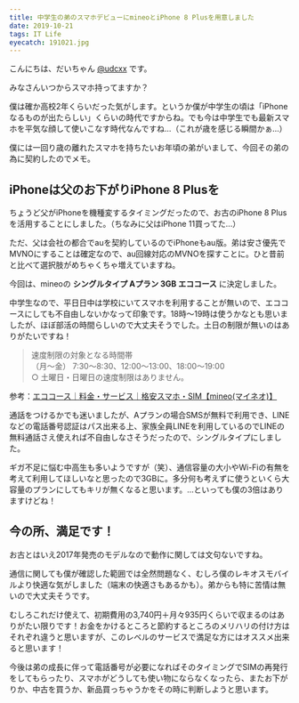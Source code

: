 ```yaml
---
title: 中学生の弟のスマホデビューにmineoとiPhone 8 Plusを用意しました
date: 2019-10-21
tags: IT Life
eyecatch: 191021.jpg
---
```


こんにちは、だいちゃん [@udcxx](https://twitter.com/udc_xx) です。

みなさんいつからスマホ持ってますか？

僕は確か高校2年くらいだった気がします。というか僕が中学生の頃は「iPhoneなるものが出たらしい」くらいの時代ですからね。でも今は中学生でも最新スマホを平気な顔して使いこなす時代なんですね...（これが歳を感じる瞬間かぁ...）

僕には一回り歳の離れたスマホを持ちたいお年頃の弟がいまして、今回その弟の為に契約したのでメモ。

## iPhoneは父のお下がりiPhone 8 Plusを

ちょうど父がiPhoneを機種変するタイミングだったので、お古のiPhone 8 Plusを活用することにしました。（ちなみに父はiPhone 11買ってた...）

ただ、父は会社の都合でauを契約しているのでiPhoneもau版。弟は安さ優先でMVNOにすることは確定なので、au回線対応のMVNOを探すことに。ひと昔前と比べて選択肢がめちゃくちゃ増えていますね。

今回は、mineoの **シングルタイプ Aプラン 3GB エココース** に決定しました。

中学生なので、平日日中は学校にいてスマホを利用することが無いので、エココースにしても不自由しないかなって印象です。18時〜19時は使うかなとも思いましたが、ほぼ部活の時間らしいので大丈夫そうでした。土日の制限が無いのはありがたいですね！

> 速度制限の対象となる時間帯    
 （月～金） 7:30〜8:30、12:00〜13:00、18:00〜19:00    
 ○ 土曜日・日曜日の速度制限はありません。

参考：[エココース｜料金・サービス｜格安スマホ・SIM【mineo(マイネオ)】](https://mineo.jp/service/data/eco/)

通話をつけるかでも迷いましたが、Aプランの場合SMSが無料で利用でき、LINEなどの電話番号認証はパス出来る上、家族全員LINEを利用しているのでLINEの無料通話さえ使えれば不自由しなさそうだったので、シングルタイプにしました。

ギガ不足に悩む中高生も多いようですが（笑）、通信容量の大小やWi-Fiの有無を考えて利用してほしいなと思ったので3GBに。多分何も考えずに使うといくら大容量のプランにしてもキリが無くなると思います。...といっても僕の3倍はありますけどね！


## 今の所、満足です！

お古とはいえ2017年発売のモデルなので動作に関しては文句ないですね。

通信に関しても僕が確認した範囲では全然問題なく、むしろ僕のレキオスモバイルより快適な気がしました（端末の快適さもあるかも）。弟からも特に苦情は無いので大丈夫そうです。

むしろこれだけ使えて、初期費用の3,740円＋月々935円くらいで収まるのはありがたい限りです！お金をかけるところと節約するところのメリハリの付け方はそれぞれ違うと思いますが、このレベルのサービスで満足な方にはオススメ出来ると思います！

今後は弟の成長に伴って電話番号が必要になればそのタイミングでSIMの再発行をしてもらったり、スマホがどうしても使い物にならなくなったら、またお下がりか、中古を買うか、新品買っちゃうかをその時に判断しようと思います。
